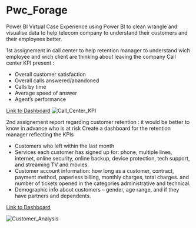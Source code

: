 # Pwc_Forage
Power BI Virtual Case Experience
using Power BI to clean wrangle and visualise data to help telecom company to understand their customers and their employees better.

 1st assignement in call center to help retention manager to understand wich employee and wich client are thinking about leaving the company 
Call center KPI present :

- Overall customer satisfaction
- Overall calls answered/abandoned
- Calls by time
- Average speed of answer
- Agent’s performance 

[Link to Dashboard](https://app.powerbi.com/view?r=eyJrIjoiMWVkZjRhNDUtMzA2NS00ZTE4LWExN2EtYTQ3ODNiZjcxY2NkIiwidCI6IjNhYjAwNGM4LTE0ZWMtNDdkOS05MTk5LTM5ZWU4ODVhOGE5ZiJ9)
![Call_Center_KPI](https://user-images.githubusercontent.com/91919362/216159070-28ef8e34-d6ae-4ab5-ba8c-ae96524900e5.jpg)


2nd assignement report regarding customer retention :
it would be better to know in advance who is at risk 
Create a dashboard for the retention manager reflecting the KPIs

- Customers who left within the last month
- Services each customer has signed up for: phone, multiple lines, internet, online security, online backup, device protection, tech
support, and streaming TV and movies.
- Customer account information: how long as a customer, contract, payment method, paperless billing, monthly charges, total charges.
and number of tickets opened in the categories administrative and technical.
- Demographic info about customers – gender, age range, and if they have partners and dependents.

[Link to Dashboard](https://app.powerbi.com/view?r=eyJrIjoiNzc5MTI4NjUtMjM1Mi00NTEyLTkxYmYtZDA3Y2Q3NDgxZWY3IiwidCI6IjNhYjAwNGM4LTE0ZWMtNDdkOS05MTk5LTM5ZWU4ODVhOGE5ZiJ9)

![Customer_Analysis](https://user-images.githubusercontent.com/91919362/216160024-0cce8e68-1d39-41bd-a57b-6b0c855949fa.jpg)



